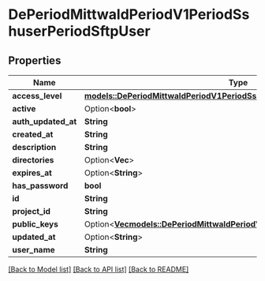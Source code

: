 # DePeriodMittwaldPeriodV1PeriodSshuserPeriodSftpUser

## Properties

Name | Type | Description | Notes
------------ | ------------- | ------------- | -------------
**access_level** | [**models::DePeriodMittwaldPeriodV1PeriodSshuserPeriodAccessLevel**](de.mittwald.v1.sshuser.AccessLevel.md) |  | 
**active** | Option<**bool**> |  | [optional]
**auth_updated_at** | **String** |  | 
**created_at** | **String** |  | 
**description** | **String** |  | 
**directories** | Option<**Vec<String>**> |  | [optional]
**expires_at** | Option<**String**> |  | [optional]
**has_password** | **bool** |  | 
**id** | **String** |  | 
**project_id** | **String** |  | 
**public_keys** | Option<[**Vec<models::DePeriodMittwaldPeriodV1PeriodSshuserPeriodPublicKey>**](de.mittwald.v1.sshuser.PublicKey.md)> |  | [optional]
**updated_at** | Option<**String**> |  | [optional]
**user_name** | **String** |  | 

[[Back to Model list]](../README.md#documentation-for-models) [[Back to API list]](../README.md#documentation-for-api-endpoints) [[Back to README]](../README.md)


